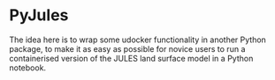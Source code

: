 # PyJules

The idea here is to wrap some udocker functionality in another Python package, to make it as easy as possible for novice users to run a containerised version of the JULES land surface model in a Python notebook.

